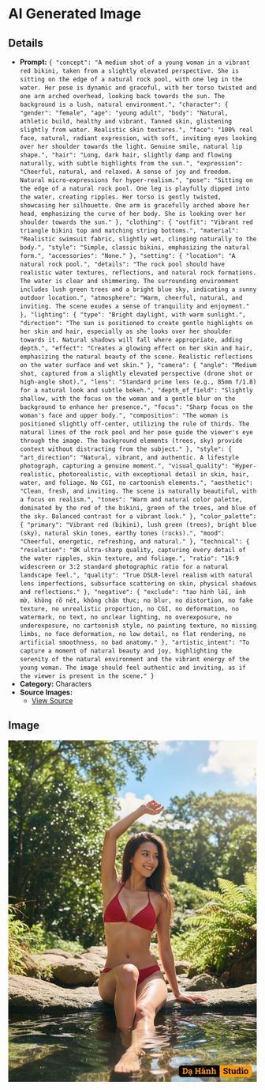 # AI Generated Image

## Details
- **Prompt:** `{
  "concept": "A medium shot of a young woman in a vibrant red bikini, taken from a slightly elevated perspective. She is sitting on the edge of a natural rock pool, with one leg in the water. Her pose is dynamic and graceful, with her torso twisted and one arm arched overhead, looking back towards the sun. The background is a lush, natural environment.",
  "character": {
    "gender": "female",
    "age": "young adult",
    "body": "Natural, athletic build, healthy and vibrant. Tanned skin, glistening slightly from water. Realistic skin textures.",
    "face": "100% real face, natural, radiant expression, with soft, inviting eyes looking over her shoulder towards the light. Genuine smile, natural lip shape.",
    "hair": "Long, dark hair, slightly damp and flowing naturally, with subtle highlights from the sun.",
    "expression": "Cheerful, natural, and relaxed. A sense of joy and freedom. Natural micro-expressions for hyper-realism.",
    "pose": "Sitting on the edge of a natural rock pool. One leg is playfully dipped into the water, creating ripples. Her torso is gently twisted, showcasing her silhouette. One arm is gracefully arched above her head, emphasizing the curve of her body. She is looking over her shoulder towards the sun."
  },
  "clothing": {
    "outfit": "Vibrant red triangle bikini top and matching string bottoms.",
    "material": "Realistic swimsuit fabric, slightly wet, clinging naturally to the body.",
    "style": "Simple, classic bikini, emphasizing the natural form.",
    "accessories": "None."
  },
  "setting": {
    "location": "A natural rock pool.",
    "details": "The rock pool should have realistic water textures, reflections, and natural rock formations. The water is clear and shimmering. The surrounding environment includes lush green trees and a bright blue sky, indicating a sunny outdoor location.",
    "atmosphere": "Warm, cheerful, natural, and inviting. The scene exudes a sense of tranquility and enjoyment."
  },
  "lighting": {
    "type": "Bright daylight, with warm sunlight.",
    "direction": "The sun is positioned to create gentle highlights on her skin and hair, especially as she looks over her shoulder towards it. Natural shadows will fall where appropriate, adding depth.",
    "effect": "Creates a glowing effect on her skin and hair, emphasizing the natural beauty of the scene. Realistic reflections on the water surface and wet skin."
  },
  "camera": {
    "angle": "Medium shot, captured from a slightly elevated perspective (drone shot or high-angle shot).",
    "lens": "Standard prime lens (e.g., 85mm f/1.8) for a natural look and subtle bokeh.",
    "depth_of_field": "Slightly shallow, with the focus on the woman and a gentle blur on the background to enhance her presence.",
    "focus": "Sharp focus on the woman's face and upper body.",
    "composition": "The woman is positioned slightly off-center, utilizing the rule of thirds. The natural lines of the rock pool and her pose guide the viewer's eye through the image. The background elements (trees, sky) provide context without distracting from the subject."
  },
  "style": {
    "art_direction": "Natural, vibrant, and authentic. A lifestyle photograph, capturing a genuine moment.",
    "visual_quality": "Hyper-realistic, photorealistic, with exceptional detail in skin, hair, water, and foliage. No CGI, no cartoonish elements.",
    "aesthetic": "Clean, fresh, and inviting. The scene is naturally beautiful, with a focus on realism.",
    "tones": "Warm and natural color palette, dominated by the red of the bikini, green of the trees, and blue of the sky. Balanced contrast for a vibrant look."
  },
  "color_palette": {
    "primary": "Vibrant red (bikini), lush green (trees), bright blue (sky), natural skin tones, earthy tones (rocks).",
    "mood": "Cheerful, energetic, refreshing, and natural."
  },
  "technical": {
    "resolution": "8K ultra-sharp quality, capturing every detail of the water ripples, skin texture, and foliage.",
    "ratio": "16:9 widescreen or 3:2 standard photographic ratio for a natural landscape feel.",
    "quality": "True DSLR-level realism with natural lens imperfections, subsurface scattering on skin, physical shadows and reflections."
  },
  "negative": {
    "exclude": "tạo hình lỗi, ảnh mờ, không rõ nét, không chân thực; no blur, no distortion, no fake texture, no unrealistic proportion, no CGI, no deformation, no watermark, no text, no unclear lighting, no overexposure, no underexposure, no cartoonish style, no painting texture, no missing limbs, no face deformation, no low detail, no flat rendering, no artificial smoothness, no bad anatomy."
  },
  "artistic_intent": "To capture a moment of natural beauty and joy, highlighting the serenity of the natural environment and the vibrant energy of the young woman. The image should feel authentic and inviting, as if the viewer is present in the scene."
}`
- **Category:** Characters
- **Source Images:**
  - [View Source](https://raw.githubusercontent.com/lenzcomvth/Somethings/main/Models/Female/Female3.jpg)

## Image
![AI Generated Image](./image-2025-10-20T13-25-05-981Z-eck50.png)